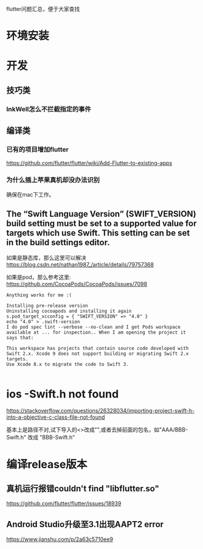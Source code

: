 
flutter问题汇总，便于大家查找

# 环境安装


# 开发

## 技巧类

### InkWell怎么不拦截指定的事件


## 编译类

### 已有的项目增加flutter
https://github.com/flutter/flutter/wiki/Add-Flutter-to-existing-apps

### 为什么插上苹果真机却没办法识别
确保在mac下工作。


## The “Swift Language Version” (SWIFT_VERSION) build setting must be set to a supported value for targets which use Swift. This setting can be set in the build settings editor.


如果是静态库，那么这里可以解决
https://blog.csdn.net/nathan1987_/article/details/79757368

如果是pod，那么参考这里:
https://github.com/CocoaPods/CocoaPods/issues/7098

```
Anything works for me :(

Installing pre-release version
Uninstalling cocoapods and installing it again
s.pod_target_xcconfig = { "SWIFT_VERSION" => "4.0" }
echo "4.0" > .swift-version
I do pod spec lint --verbose --no-clean and I get Pods workspace available at ... for inspection.. When I am opening the project it says that:

This workspace has projects that contain source code developed with Swift 2.x. Xcode 9 does not support building or migrating Swift 2.x targets.
Use Xcode 8.x to migrate the code to Swift 3.


```


# ios -Swift.h not found

https://stackoverflow.com/questions/26328034/importing-project-swift-h-into-a-objective-c-class-file-not-found

基本上是路径不对,试下导入的<>改成"",或者去掉前面的包名，如"AAA/BBB-Swift.h" 改成 "BBB-Swift.h"


# 编译release版本

## 真机运行报错couldn't find "libflutter.so"

https://github.com/flutter/flutter/issues/18939


## Android Studio升级至3.1出现AAPT2 error

https://www.jianshu.com/p/2a63c5710ee9
